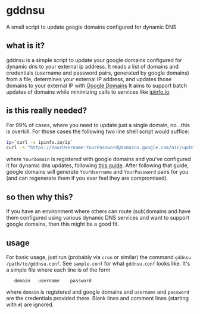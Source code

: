 # gddnsu

A small script to update google domains configured for dynamic DNS


## what is it?

gddnsu is a simple script to update your google domains configured for dynamic
dns to your external ip address. It reads a list of domains and credentials
(username and password pairs, generated by google domains) from a file,
determines your external IP address, and updates those domains to your external
IP with [Google Domains](https://domains.google.com)
It aims to support batch updates of domains while minimizing calls to services
like [ipinfo.io](https://ipinfo.io).


## is this really needed?

For 99% of cases, where you need to update just a single domain, no...this is
overkill. For those cases the following two line shell script would suffice:

```sh
ip=`curl -s ipinfo.io/ip`
curl -s "https://YourUsername:YourPassword@domains.google.com/nic/update?hostname=YourDomain&myip=${ip}"
```

where `YourDomain` is registered with google domains and you've configured it
for dynamic dns updates, following
[this guide](https://support.google.com/domains/answer/6147083).
After following that guide, google domains will generate `YourUsername`
and `YourPassword` pairs for you (and can regenerate them if you ever feel
they are compromised).


## so then why this?

If you have an environment where others can route (sub)domains and have them
configured using various dynamic DNS services and want to support google
domains, then this might be a good fit.


## usage

For basic usage, just run (probably via `cron` or similar) the command
`gddnsu /path/to/gddnsu.conf`. See `sample.conf` for what `gddnsu.conf` looks
like. It's a simple file where each line is of the form

```
   domain   username    password
```

where `domain` is registered and google domains and `username` and `password`
are the credentials provided there.
Blank lines and comment lines (starting with `#`) are ignored.


